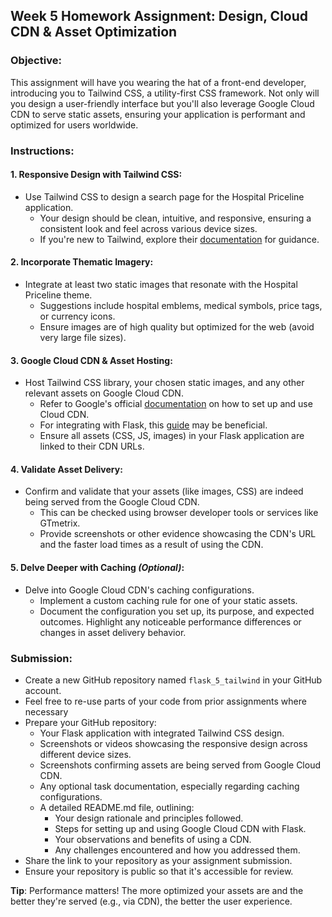 ## **Week 5 Homework Assignment: Design, Cloud CDN & Asset Optimization**

### **Objective**:
This assignment will have you wearing the hat of a front-end developer, introducing you to Tailwind CSS, a utility-first CSS framework. Not only will you design a user-friendly interface but you'll also leverage Google Cloud CDN to serve static assets, ensuring your application is performant and optimized for users worldwide.

### **Instructions**:

#### **1. Responsive Design with Tailwind CSS**:
- Use Tailwind CSS to design a search page for the Hospital Priceline application.
  - Your design should be clean, intuitive, and responsive, ensuring a consistent look and feel across various device sizes.
  - If you're new to Tailwind, explore their [documentation](https://v2.tailwindcss.com/docs) for guidance.

#### **2. Incorporate Thematic Imagery**:
- Integrate at least two static images that resonate with the Hospital Priceline theme. 
  - Suggestions include hospital emblems, medical symbols, price tags, or currency icons.
  - Ensure images are of high quality but optimized for the web (avoid very large file sizes).

#### **3. Google Cloud CDN & Asset Hosting**:
- Host Tailwind CSS library, your chosen static images, and any other relevant assets on Google Cloud CDN.
  - Refer to Google's official [documentation](https://cloud.google.com/cdn) on how to set up and use Cloud CDN.
  - For integrating with Flask, this [guide](https://cloud.google.com/appengine/docs/flexible/serving-static-files?tab=python) may be beneficial.
  - Ensure all assets (CSS, JS, images) in your Flask application are linked to their CDN URLs.

#### **4. Validate Asset Delivery**:
- Confirm and validate that your assets (like images, CSS) are indeed being served from the Google Cloud CDN.
  - This can be checked using browser developer tools or services like GTmetrix.
  - Provide screenshots or other evidence showcasing the CDN's URL and the faster load times as a result of using the CDN.

#### **5. Delve Deeper with Caching** *(Optional)*:
- Delve into Google Cloud CDN's caching configurations.
  - Implement a custom caching rule for one of your static assets.
  - Document the configuration you set up, its purpose, and expected outcomes. Highlight any noticeable performance differences or changes in asset delivery behavior.

### **Submission**:
- Create a new GitHub repository named `flask_5_tailwind` in your GitHub account.
- Feel free to re-use parts of your code from prior assignments where necessary 
- Prepare your GitHub repository:
  - Your Flask application with integrated Tailwind CSS design.
  - Screenshots or videos showcasing the responsive design across different device sizes.
  - Screenshots confirming assets are being served from Google Cloud CDN.
  - Any optional task documentation, especially regarding caching configurations.
  - A detailed README.md file, outlining:
    - Your design rationale and principles followed.
    - Steps for setting up and using Google Cloud CDN with Flask.
    - Your observations and benefits of using a CDN.
    - Any challenges encountered and how you addressed them.
- Share the link to your repository as your assignment submission.
- Ensure your repository is public so that it's accessible for review.

**Tip**: Performance matters! The more optimized your assets are and the better they're served (e.g., via CDN), the better the user experience.
